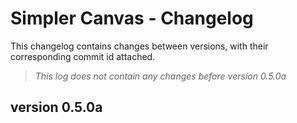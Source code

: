 # Simpler Canvas - Changelog

This changelog contains changes between versions, with their corresponding commit id attached.

> _This log does not contain any changes before version 0.5.0a_

## version 0.5.0a
